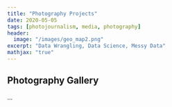 ```yaml
---
title: "Photography Projects"
date: 2020-05-05
tags: [photojournalism, media, photography]
header:
  image: "/images/geo_map2.png"
excerpt: "Data Wrangling, Data Science, Messy Data"
mathjax: "true"
---
```


## Photography Gallery

<div id="cp_widget_6491fda7-f977-43bc-ba57-4bac5e5d471c">...</div><script type="text/javascript">
var cpo = []; cpo["_object"] ="cp_widget_6491fda7-f977-43bc-ba57-4bac5e5d471c"; cpo["_fid"] = "A8AAHouFHfzx";
var _cpmp = _cpmp || []; _cpmp.push(cpo);
(function() { var cp = document.createElement("script"); cp.type = "text/javascript";
cp.async = true; cp.src = "//www.cincopa.com/media-platform/runtime/libasync.js";
var c = document.getElementsByTagName("script")[0];
c.parentNode.insertBefore(cp, c); })(); </script>
